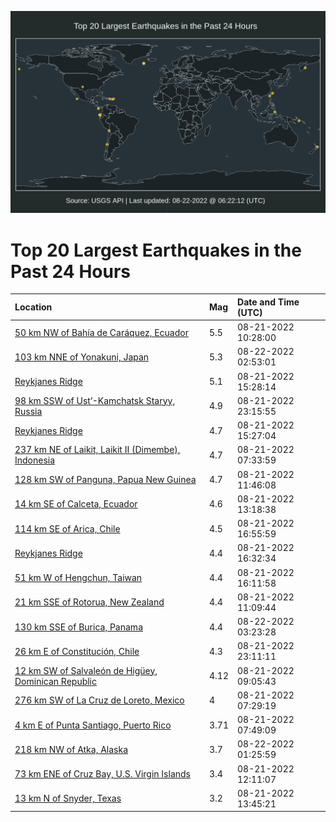 ![Map](./map.png)

# Top 20 Largest Earthquakes in the Past 24 Hours

| Location | Mag | Date and Time (UTC) |
|:---|:---|:---|
| [50 km NW of Bahía de Caráquez, Ecuador](https://earthquake.usgs.gov/earthquakes/eventpage/us6000icif) | 5.5 | 08-21-2022 10:28:00 |
| [103 km NNE of Yonakuni, Japan](https://earthquake.usgs.gov/earthquakes/eventpage/us6000icmp) | 5.3 | 08-22-2022 02:53:01 |
| [Reykjanes Ridge](https://earthquake.usgs.gov/earthquakes/eventpage/us6000icjp) | 5.1 | 08-21-2022 15:28:14 |
| [98 km SSW of Ust’-Kamchatsk Staryy, Russia](https://earthquake.usgs.gov/earthquakes/eventpage/us6000icll) | 4.9 | 08-21-2022 23:15:55 |
| [Reykjanes Ridge](https://earthquake.usgs.gov/earthquakes/eventpage/us6000icjm) | 4.7 | 08-21-2022 15:27:04 |
| [237 km NE of Laikit, Laikit II (Dimembe), Indonesia](https://earthquake.usgs.gov/earthquakes/eventpage/us6000ichr) | 4.7 | 08-21-2022 07:33:59 |
| [128 km SW of Panguna, Papua New Guinea](https://earthquake.usgs.gov/earthquakes/eventpage/us6000icir) | 4.7 | 08-21-2022 11:46:08 |
| [14 km SE of Calceta, Ecuador](https://earthquake.usgs.gov/earthquakes/eventpage/us6000icj1) | 4.6 | 08-21-2022 13:18:38 |
| [114 km SE of Arica, Chile](https://earthquake.usgs.gov/earthquakes/eventpage/us6000icjy) | 4.5 | 08-21-2022 16:55:59 |
| [Reykjanes Ridge](https://earthquake.usgs.gov/earthquakes/eventpage/us6000icjw) | 4.4 | 08-21-2022 16:32:34 |
| [51 km W of Hengchun, Taiwan](https://earthquake.usgs.gov/earthquakes/eventpage/us6000icjt) | 4.4 | 08-21-2022 16:11:58 |
| [21 km SSE of Rotorua, New Zealand](https://earthquake.usgs.gov/earthquakes/eventpage/us6000icik) | 4.4 | 08-21-2022 11:09:44 |
| [130 km SSE of Burica, Panama](https://earthquake.usgs.gov/earthquakes/eventpage/us6000icmw) | 4.4 | 08-22-2022 03:23:28 |
| [26 km E of Constitución, Chile](https://earthquake.usgs.gov/earthquakes/eventpage/us6000iclk) | 4.3 | 08-21-2022 23:11:11 |
| [12 km SW of Salvaleón de Higüey, Dominican Republic](https://earthquake.usgs.gov/earthquakes/eventpage/pr2022233001) | 4.12 | 08-21-2022 09:05:43 |
| [276 km SW of La Cruz de Loreto, Mexico](https://earthquake.usgs.gov/earthquakes/eventpage/us6000ichm) | 4 | 08-21-2022 07:29:19 |
| [4 km E of Punta Santiago, Puerto Rico](https://earthquake.usgs.gov/earthquakes/eventpage/pr2022233000) | 3.71 | 08-21-2022 07:49:09 |
| [218 km NW of Atka, Alaska](https://earthquake.usgs.gov/earthquakes/eventpage/us6000icmh) | 3.7 | 08-22-2022 01:25:59 |
| [73 km ENE of Cruz Bay, U.S. Virgin Islands](https://earthquake.usgs.gov/earthquakes/eventpage/pr71367233) | 3.4 | 08-21-2022 12:11:07 |
| [13 km N of Snyder, Texas](https://earthquake.usgs.gov/earthquakes/eventpage/tx2022qixy) | 3.2 | 08-21-2022 13:45:21 |

